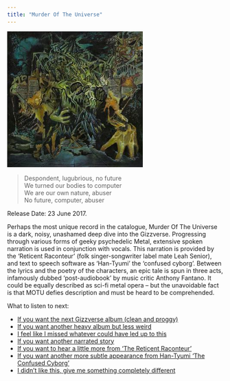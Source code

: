 ```yaml
---
title: "Murder Of The Universe"
---
```


![album cover of Murder Of The Universe](./cover.jpg)

> Despondent, lugubrious, no future  
> We turned our bodies to computer  
> We are our own nature, abuser  
> No future, computer, abuser

Release Date: 23 June 2017.

Perhaps the most unique record in the catalogue, Murder Of The Universe is a dark, noisy, unashamed deep dive into the Gizzverse. Progressing through various forms of geeky psychedelic Metal, extensive spoken narration is used in conjunction with vocals. This narration is provided by the ‘Reticent Raconteur’ (folk singer-songwriter label mate Leah Senior), and text to speech software as ‘Han-Tyumi’ the ‘confused cyborg’. Between the lyrics and the poetry of the characters, an epic tale is spun in three acts, infamously dubbed ‘post-audiobook’ by music critic Anthony Fantano. It could be equally described as sci-fi metal opera – but the unavoidable fact is that MOTU defies description and must be heard to be comprehended.

What to listen to next:

*   [If you want the next Gizzverse album (clean and proggy)](../polygondwanaland)
*   [If you want another heavy album but less weird](../infest-the-rats-nest)
*   [I feel like I missed whatever could have led up to this](../nonagon-infinity)
*   [If you want another narrated story](../eyes-like-the-sky)
*   [If you want to hear a little more from ‘The Reticent Raconteur’](../polygondwanaland)
*   [If you want another more subtle appearance from Han-Tyumi ‘The Confused Cyborg’](../sketches-of-brunswick-east)
*   [I didn’t like this, give me something completely different](../paper-mache-dream-balloon)
